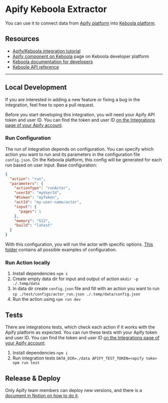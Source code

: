 # Apify Keboola Extractor

You can use it to connect data from [Apify platform](https://apify.com/) into [Keboola platform](https://www.keboola.com/).

## Resources

* [Apify/Keboola integration tutorial](https://help.apify.com/en/articles/2003234-keboola-integration)
* [Apify component on Keboola](https://components.keboola.com/components/apify.apify) page on Keboola developer platform
* [Keboola documentation for developers](https://developers.keboola.com/overview/)
* [Keboole API reference](https://kebooladocker.docs.apiary.io/#reference/actions/run-custom-component-action/process-action)

----------

## Local Development

If you are interested in adding a new feature or fixing a bug in the integration, feel free to open a pull request.

Before you start developing this integration, you will need your Apify API token and user ID.
You can find the token and user ID [on the Integrations page of your Apify account](https://console.apify.com/account#/integrations).

### Run Configuration

The run of integration depends on configuration. You can specify which action you want to run and its parameters in the configuration file `config.json`.
On the Keboola platform, this config will be generated for each run based on user input.
Base configuration:
```json
{
  "action": "run",
  "parameters": {
    "actionType": "runActor",
    "userId": "myUserId",
    "#token": "myToken",
    "actId": "my-user-name/actor",
    "input": {
      "pages": 1
    },
    "memory": "512",
    "build": "latest"
  }
}
```
With this configuration, you will run the actor with specific options.
[This folder](./test/configs) contains all possible examples of configuration.


### Run Action locally

1. Install dependencies `npm i`
2. Create empty data dir for input and output of action `mkdir -p ./.temp/data`
3. In data dir create `config.json` file and fill with an action you want to run `cp ./test/configs/actor_run.json ./.temp/data/config.json`
4. Run the action using `npm run dev`

## Tests

There are integrations tests, which check each action if it works with the Apify platform as expected.
You can run these tests with your Apify token and user ID. You can find the token and user ID [on the Integrations page of your Apify account](https://console.apify.com/account#/integrations).

1. Install dependencies `npm i`
2. Run integration tests
   `DATA_DIR=./data APIFY_TEST_TOKEN=<apify toke> npm run test`

## Release & Deploy

Only Apify team members can deploy new versions, and there is a [document in Notion on how to do it](https://www.notion.so/apify/Keboola-integration-77a4b5e28e1541f3919980a16053b1b2).

